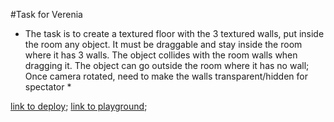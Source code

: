#Task for Verenia

* The task is to create a textured floor with the 3 textured walls, put inside the room any object. It must be draggable and stay inside the room where it has 3 walls. The object collides with the room walls when dragging it. The object can go outside the room where it has no wall; Once camera rotated, need to make the walls transparent/hidden for spectator *

[link to deploy](https://babylon-room.netlify.app/);
[link to playground](https://playground.babylonjs.com/#VZM2A6#1);